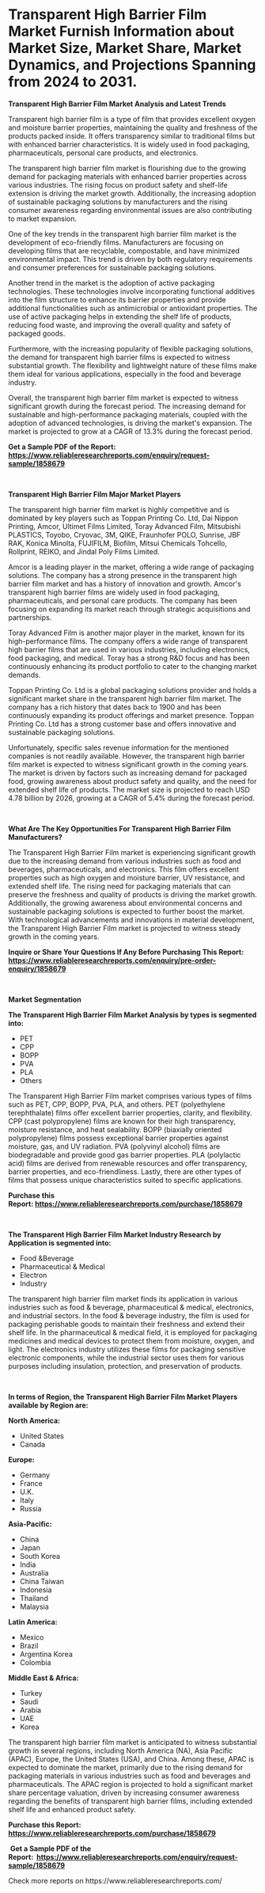 <p><h1>Transparent High Barrier Film Market Furnish Information about Market Size, Market Share, Market Dynamics, and Projections Spanning from 2024 to 2031.</h1></p><p><strong>Transparent High Barrier Film Market Analysis and Latest Trends</strong></p>
<p><p>Transparent high barrier film is a type of film that provides excellent oxygen and moisture barrier properties, maintaining the quality and freshness of the products packed inside. It offers transparency similar to traditional films but with enhanced barrier characteristics. It is widely used in food packaging, pharmaceuticals, personal care products, and electronics.</p><p>The transparent high barrier film market is flourishing due to the growing demand for packaging materials with enhanced barrier properties across various industries. The rising focus on product safety and shelf-life extension is driving the market growth. Additionally, the increasing adoption of sustainable packaging solutions by manufacturers and the rising consumer awareness regarding environmental issues are also contributing to market expansion.</p><p>One of the key trends in the transparent high barrier film market is the development of eco-friendly films. Manufacturers are focusing on developing films that are recyclable, compostable, and have minimized environmental impact. This trend is driven by both regulatory requirements and consumer preferences for sustainable packaging solutions.</p><p>Another trend in the market is the adoption of active packaging technologies. These technologies involve incorporating functional additives into the film structure to enhance its barrier properties and provide additional functionalities such as antimicrobial or antioxidant properties. The use of active packaging helps in extending the shelf life of products, reducing food waste, and improving the overall quality and safety of packaged goods.</p><p>Furthermore, with the increasing popularity of flexible packaging solutions, the demand for transparent high barrier films is expected to witness substantial growth. The flexibility and lightweight nature of these films make them ideal for various applications, especially in the food and beverage industry.</p><p>Overall, the transparent high barrier film market is expected to witness significant growth during the forecast period. The increasing demand for sustainable and high-performance packaging materials, coupled with the adoption of advanced technologies, is driving the market's expansion. The market is projected to grow at a CAGR of 13.3% during the forecast period.</p></p>
<p><strong>Get a Sample PDF of the Report:&nbsp; <a href="https://www.reliableresearchreports.com/enquiry/request-sample/1858679">https://www.reliableresearchreports.com/enquiry/request-sample/1858679</a></strong></p>
<p>&nbsp;</p>
<p><strong>Transparent High Barrier Film Major Market Players</strong></p>
<p><p>The transparent high barrier film market is highly competitive and is dominated by key players such as Toppan Printing Co. Ltd, Dai Nippon Printing, Amcor, Ultimet Films Limited, Toray Advanced Film, Mitsubishi PLASTICS, Toyobo, Cryovac, 3M, QIKE, Fraunhofer POLO, Sunrise, JBF RAK, Konica Minolta, FUJIFILM, Biofilm, Mitsui Chemicals Tohcello, Rollprint, REIKO, and Jindal Poly Films Limited.</p><p>Amcor is a leading player in the market, offering a wide range of packaging solutions. The company has a strong presence in the transparent high barrier film market and has a history of innovation and growth. Amcor's transparent high barrier films are widely used in food packaging, pharmaceuticals, and personal care products. The company has been focusing on expanding its market reach through strategic acquisitions and partnerships.</p><p>Toray Advanced Film is another major player in the market, known for its high-performance films. The company offers a wide range of transparent high barrier films that are used in various industries, including electronics, food packaging, and medical. Toray has a strong R&D focus and has been continuously enhancing its product portfolio to cater to the changing market demands.</p><p>Toppan Printing Co. Ltd is a global packaging solutions provider and holds a significant market share in the transparent high barrier film market. The company has a rich history that dates back to 1900 and has been continuously expanding its product offerings and market presence. Toppan Printing Co. Ltd has a strong customer base and offers innovative and sustainable packaging solutions.</p><p>Unfortunately, specific sales revenue information for the mentioned companies is not readily available. However, the transparent high barrier film market is expected to witness significant growth in the coming years. The market is driven by factors such as increasing demand for packaged food, growing awareness about product safety and quality, and the need for extended shelf life of products. The market size is projected to reach USD 4.78 billion by 2026, growing at a CAGR of 5.4% during the forecast period.</p></p>
<p>&nbsp;</p>
<p><strong>What Are The Key Opportunities For Transparent High Barrier Film Manufacturers?</strong></p>
<p><p>The Transparent High Barrier Film market is experiencing significant growth due to the increasing demand from various industries such as food and beverages, pharmaceuticals, and electronics. This film offers excellent properties such as high oxygen and moisture barrier, UV resistance, and extended shelf life. The rising need for packaging materials that can preserve the freshness and quality of products is driving the market growth. Additionally, the growing awareness about environmental concerns and sustainable packaging solutions is expected to further boost the market. With technological advancements and innovations in material development, the Transparent High Barrier Film market is projected to witness steady growth in the coming years.</p></p>
<p><strong>Inquire or Share Your Questions If Any Before Purchasing This Report: <a href="https://www.reliableresearchreports.com/enquiry/pre-order-enquiry/1858679">https://www.reliableresearchreports.com/enquiry/pre-order-enquiry/1858679</a></strong></p>
<p>&nbsp;</p>
<p><strong>Market Segmentation</strong></p>
<p><strong>The Transparent High Barrier Film Market Analysis by types is segmented into:</strong></p>
<p><ul><li>PET</li><li>CPP</li><li>BOPP</li><li>PVA</li><li>PLA</li><li>Others</li></ul></p>
<p><p>The Transparent High Barrier Film market comprises various types of films such as PET, CPP, BOPP, PVA, PLA, and others. PET (polyethylene terephthalate) films offer excellent barrier properties, clarity, and flexibility. CPP (cast polypropylene) films are known for their high transparency, moisture resistance, and heat sealability. BOPP (biaxially oriented polypropylene) films possess exceptional barrier properties against moisture, gas, and UV radiation. PVA (polyvinyl alcohol) films are biodegradable and provide good gas barrier properties. PLA (polylactic acid) films are derived from renewable resources and offer transparency, barrier properties, and eco-friendliness. Lastly, there are other types of films that possess unique characteristics suited to specific applications.</p></p>
<p><strong>Purchase this Report:&nbsp;<a href="https://www.reliableresearchreports.com/purchase/1858679">https://www.reliableresearchreports.com/purchase/1858679</a></strong></p>
<p>&nbsp;</p>
<p><strong>The Transparent High Barrier Film Market Industry Research by Application is segmented into:</strong></p>
<p><ul><li>Food &Beverage</li><li>Pharmaceutical & Medical</li><li>Electron</li><li>Industry</li></ul></p>
<p><p>The transparent high barrier film market finds its application in various industries such as food & beverage, pharmaceutical & medical, electronics, and industrial sectors. In the food & beverage industry, the film is used for packaging perishable goods to maintain their freshness and extend their shelf life. In the pharmaceutical & medical field, it is employed for packaging medicines and medical devices to protect them from moisture, oxygen, and light. The electronics industry utilizes these films for packaging sensitive electronic components, while the industrial sector uses them for various purposes including insulation, protection, and preservation of products.</p></p>
<p>&nbsp;</p>
<p><strong>In terms of Region, the Transparent High Barrier Film Market Players available by Region are:</strong></p>
<p>
    <p> <strong> North America: </strong>
        <ul>
            <li>United States</li>
            <li>Canada</li>
        </ul>
        </p> 
    <p> <strong> Europe: </strong>
        <ul>
            <li>Germany</li>
            <li>France</li>
            <li>U.K.</li>
            <li>Italy</li>
            <li>Russia</li>
        </ul>
        </p> 
    <p> <strong> Asia-Pacific: </strong>
        <ul>
            <li>China</li>
            <li>Japan</li>
            <li>South Korea</li>
            <li>India</li>
            <li>Australia</li>
            <li>China Taiwan</li>
            <li>Indonesia</li>
            <li>Thailand</li>
            <li>Malaysia</li>
        </ul>
        </p> 
    <p> <strong> Latin America: </strong>
        <ul>
            <li>Mexico</li>
            <li>Brazil</li>
            <li>Argentina Korea</li>
            <li>Colombia</li>
        </ul>
        </p> 
    <p> <strong> Middle East & Africa: </strong>
        <ul>
            <li>Turkey</li>
            <li>Saudi</li>
            <li>Arabia</li>
            <li>UAE</li>
            <li>Korea</li>
        </ul>
    </p>
    </p>
<p><p>The transparent high barrier film market is anticipated to witness substantial growth in several regions, including North America (NA), Asia Pacific (APAC), Europe, the United States (USA), and China. Among these, APAC is expected to dominate the market, primarily due to the rising demand for packaging materials in various industries such as food and beverages and pharmaceuticals. The APAC region is projected to hold a significant market share percentage valuation, driven by increasing consumer awareness regarding the benefits of transparent high barrier films, including extended shelf life and enhanced product safety.</p></p>
<p><strong>Purchase this Report: <a href="https://www.reliableresearchreports.com/purchase/1858679">https://www.reliableresearchreports.com/purchase/1858679</a></strong></p>
<p>&nbsp;<strong>Get a Sample PDF of the Report:&nbsp;&nbsp;<a href="https://www.reliableresearchreports.com/enquiry/request-sample/1858679">https://www.reliableresearchreports.com/enquiry/request-sample/1858679</a></strong></p>
<p><strong></strong></p>
<p>Check more reports on https://www.reliableresearchreports.com/</p>
